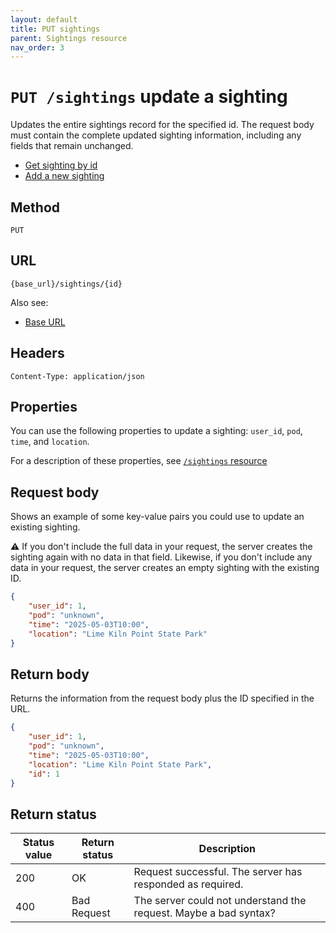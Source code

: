 ```yaml
---
layout: default
title: PUT sightings
parent: Sightings resource
nav_order: 3
---
```


# `PUT /sightings` update a sighting

Updates the entire sightings record for the specified id. The request body must contain the complete updated sighting information, including any fields that remain unchanged.

* [Get sighting by id](./sightings-get.md)
* [Add a new sighting](./sightings-post.md)

## Method

`PUT`

## URL

`{base_url}/sightings/{id}`

Also see:

* [Base URL](../base-url.md)

## Headers

`Content-Type: application/json`

## Properties

You can use the following properties to update a sighting: `user_id`, `pod`, `time`, and `location`.

For a description of these properties, see [`/sightings` resource](./sightings-resource.md)

## Request body

Shows an example of some key-value pairs you could use to update an existing sighting.

⚠️  If you don't include the full data in your request, the server creates the sighting again with no data in that field. Likewise, if you don't include any data in your request, the server creates an empty sighting with the existing ID.

```json
{
    "user_id": 1,
    "pod": "unknown",
    "time": "2025-05-03T10:00",
    "location": "Lime Kiln Point State Park"
}
```

## Return body

Returns the information from the request body plus the ID specified in the URL.

```json
{
    "user_id": 1,
    "pod": "unknown",
    "time": "2025-05-03T10:00",
    "location": "Lime Kiln Point State Park",
    "id": 1
}
```

## Return status

| Status value | Return status | Description                                                  |
| ------------ | ------------- | ------------------------------------------------------------ |
| 200          | OK            | Request successful. The server has responded as required.    |
| 400          | Bad Request   | The server could not understand the request. Maybe a bad syntax? |

